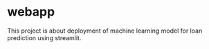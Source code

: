 # webapp
This project is about deployment of machine learning model for loan prediction using streamlit.
